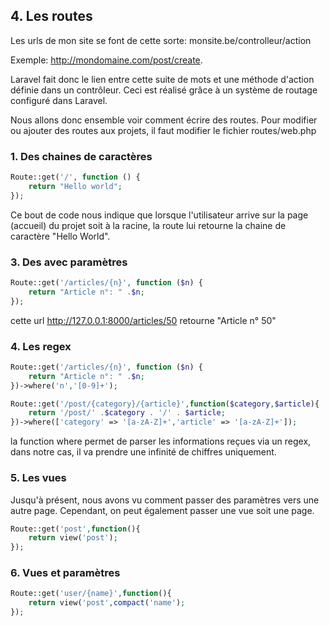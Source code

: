 ## 4. Les routes

Les urls de mon site se font de cette sorte: monsite.be/controlleur/action

Exemple: http://mondomaine.com/post/create.

Laravel fait donc le lien entre cette suite de mots et une méthode d'action définie dans un contrôleur. Ceci est réalisé grâce à un système de routage configuré dans Laravel.

Nous allons donc ensemble voir comment écrire des routes. Pour modifier ou ajouter des routes aux projets, il faut modifier le fichier routes/web.php

### 1. Des chaines de caractères
```PHP
Route::get('/', function () {
    return "Hello world";
});
```
Ce bout de code nous indique que lorsque l'utilisateur arrive sur la page (accueil) du projet soit à la racine, la route lui retourne la chaine de caractère "Hello World".

### 3. Des avec paramètres
```PHP
Route::get('/articles/{n}', function ($n) {
    return "Article n°: " .$n;
});
```
cette url http://127.0.0.1:8000/articles/50 retourne "Article n° 50"

### 4. Les regex

```PHP
Route::get('/articles/{n}', function ($n) {
    return "Article n°: " .$n;
})->where('n','[0-9]+');
```

```PHP
Route::get('/post/{category}/{article}',function($category,$article){
    return '/post/' .$category . '/' . $article;
})->where(['category' => '[a-zA-Z]+','article' => '[a-zA-Z]+']);
```

la function where permet de parser les informations reçues via un regex, dans notre cas, il va prendre une infinité de chiffres uniquement.

### 5. Les vues
Jusqu'à présent, nous avons vu comment passer des paramètres vers une autre page. Cependant, on peut également passer une vue soit une page.

```PHP
Route::get('post',function(){
    return view('post');
});
```
### 6. Vues et paramètres

```PHP
Route::get('user/{name}',function(){
    return view('post',compact('name');
});
```
